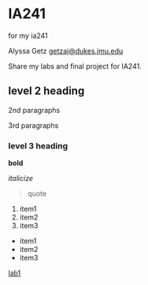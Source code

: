 # IA241
for my ia241

Alyssa Getz
getzaj@dukes.jmu.edu

Share my labs and final project for IA241.

## level 2 heading

2nd paragraphs 

3rd paragraphs

### level 3 heading

**bold**

*italicize*

> quote

1. item1
2. item2
3. item3

* item1
* item2
* item3

[lab1](https://github.com/getzaly/IA241/blob/main/lab1.py)

